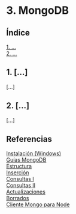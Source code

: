 # 3. MongoDB

## Índice

[1. ...](#1-...)  
[2. ...](#2-...)

## 1. [...]

[...]

## 2. [...]

[...]

## Referencias

[Instalación (Windows)](https://docs.mongodb.com/guides/server/install/)  
[Guías MongoDB](https://docs.mongodb.com/guides/)  
    [Estructura](https://docs.mongodb.com/guides/server/introduction/)  
    [Inserción](https://docs.mongodb.com/guides/server/insert/)  
    [Consultas I](https://docs.mongodb.com/guides/server/read_queries/)  
    [Consultas II](https://docs.mongodb.com/guides/server/read_operators/)  
    [Actualizaciones](https://docs.mongodb.com/guides/server/update/)  
    [Borrados](https://docs.mongodb.com/guides/server/delete/)  
[Cliente Mongo para Node](https://www.w3schools.com/nodejs/nodejs_mongodb.asp)